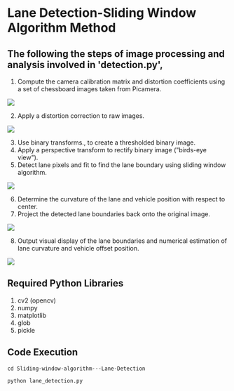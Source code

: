 # Lane Detection-Sliding Window Algorithm Method

## The following the steps of image processing and analysis involved in 'detection.py',
1. Compute the camera calibration matrix and distortion coefficients using a set of chessboard images taken from Picamera.

![](/images/5.jpg)

2. Apply a distortion correction to raw images.

![](/images/6.jpg)

3. Use binary transforms., to create a thresholded binary image.
4. Apply a perspective transform to rectify binary image ("birds-eye view").
5. Detect lane pixels and fit to find the lane boundary using sliding window algorithm.

![](/images/1.png)

6. Determine the curvature of the lane and vehicle position with respect to center.
7. Project the detected lane boundaries back onto the original image.

![](/images/2.png)

8. Output visual display of the lane boundaries and numerical estimation of lane curvature and vehicle offset position.

![](/images/3.png)

## Required Python Libraries
1. cv2 (opencv)
2. numpy
3. matplotlib
4. glob
5. pickle

## Code Execution 
`cd Sliding-window-algorithm---Lane-Detection` 

`python lane_detection.py` 
